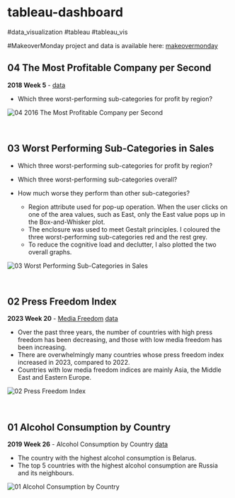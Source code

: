 # tableau-dashboard
#data_visualization #tableau #tableau_vis 

#MakeoverMonday project and data is available here: [makeovermonday](https://www.makeovermonday.co.uk/data/)

## 04 The Most Profitable Company per Second

**2018 Week 5** - [data](https://data.world/makeovermonday/2018-w-5-what-the-most-profitable-companies-make-per-second)

- Which three worst-performing sub-categories for profit by region?


![04 2016 The Most Profitable Company per Second](https://github.com/arianehanbi/tableau-dashboard/assets/37695060/be6881a2-5f96-452a-9970-f994c6db3a1e)

<br>

## 03 Worst Performing Sub-Categories in Sales

- Which three worst-performing sub-categories for profit by region?
- Which three worst-performing sub-categories overall?
- How much worse they perform than other sub-categories?

  + Region attribute used for pop-up operation. When the user clicks on one of the area values, such as East, only the East value pops up in the Box-and-Whisker plot.
  + The enclosure was used to meet Gestalt principles. I coloured the three worst-performing sub-categories red and the rest grey.
  + To reduce the cognitive load and declutter, I also plotted the two overall graphs.

![03 Worst Performing Sub-Categories in Sales](https://github.com/arianehanbi/tableau-dashboard/assets/37695060/1d0f53a9-046f-4af7-9615-830a18b00831)

<br>

## 02 Press Freedom Index


**2023 Week 20** - [Media Freedom](https://www.theguardian.com/media/2023/may/03/media-freedom-in-dire-state-in-record-number-of-countries-report-finds?CMP=Share_iOSApp_Other) [data](https://data.world/makeovermonday/2019w26)

- Over the past three years, the number of countries with high press freedom has been decreasing, and those with low media freedom has been increasing.
- There are overwhelmingly many countries whose press freedom index increased in 2023, compared to 2022.
- Countries with low media freedom indices are mainly Asia, the Middle East and Eastern Europe.

![02 Press Freedom Index](https://github.com/arianehanbi/tableau-dashboard/assets/37695060/131273d7-5ff1-4cae-bae6-ceaf3b92b306)


<br>

## 01 Alcohol Consumption by Country


**2019 Week 26** - Alcohol Consumption by Country [data](https://data.world/makeovermonday/2019w26)

- The country with the highest alcohol consumption is Belarus.
- The top 5 countries with the highest alcohol consumption are Russia and its neighbours.


![01 Alcohol Consumption by Country](https://github.com/arianehanbi/tableau-dashboard/assets/37695060/b1ff5be4-3518-4e0b-842b-42dc24b72ae9)

<br>
